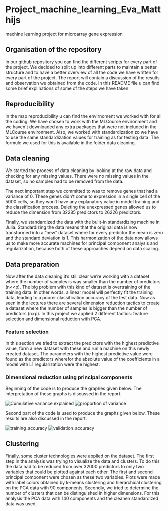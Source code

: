 # Project_machine_learning_Eva_Matthijs
machine learning project for microarray gene expression

## Organisation of the repository 
In our github repository you can find the different scripts for every part of the project. We decided to split up into different parts to maintain a better structure and to have a better overview of all the code we have written for every part of the project. The report will contain a discussion of the results and observation we obtained from the code. In this README file u can find some brief explinations of some of the steps we have taken.

## Reproducibility 
In the map reproducibility u can find the envirnoment we worked with for all the coding. We have chosen to work with the MLCourse environment and we haven't downloaded any extra packages that were not included in the MLCourse environment. Also, we worked with standardization zo we have to use the same standardization values for training as for testing data. The formule we used for this is available in the folder data cleaning. 

## Data cleaning
We started the process of data cleaning by looking at the raw data and checking for any missing values. There were no missing values in the dataset, so no samples had to be removed from the data. 

The next important step we committed to was to remove genes that had a variance of 0. These genes didn’t come to expression in a single cell of the 5000 cells, so they won’t have any explanatory value in model training and the classification process. Deleting the unexpressed genes allowed us to reduce the dimension from 32285 predictors to 26226 predictors. 

Finally, we standardized the data with the built-in standardizing machine in Julia. Standardizing the data means that the original data is now transformed into a “new” dataset where for every predictor the mean is zero and the standard deviation is 1. This harmonization of the data now allows us to make more accurate machines for principal component analysis and regularization, because both of these approaches depend on data scaling.

## Data preparation
Now after the data cleaning it’s still clear we’re working with a dataset where the number of samples is way smaller than the number of predictors (n<<p). The big problem with this kind of dataset is overtraining of the training data. In other words, a linear model will perfectly fit the training data, leading to a poorer classification accuracy of the test data. Now as seen in the lectures there are several dimension reduction tactics to create a dataset where the number of samples is bigger than the number of predictors (n>p). In this project we applied 2 different tactics: feature selection and dimensional reduction with PCA.  

### Feature selection
In this section we tried to extract the predictors with the highest predictive value, form a new dataset with these and run a machine on this newly created dataset. The parameters with the highest predictive value were found as the predictors wherefor the absolute value of the coefficients in a model with L1 regularization were the highest. 

### Dimensional reduction using principal components 
Beginning of the code is to produce the graphes given below. The interpretation of these graphs is discussed in the report.

![Cumulative variance explained](https://user-images.githubusercontent.com/114157780/208315814-92bb1e0c-f80e-40aa-866d-1e4b9c3ef4a3.png)
![proportion of variance](https://user-images.githubusercontent.com/114157780/208315823-b3bb8272-7ebd-422b-a397-fd8668b6f5ec.png)

Second part of the code is used to produce the graphs given below. These results are also discussed in the report.

![training_accuracy](https://user-images.githubusercontent.com/114157780/208315896-ebb048f7-e9fc-49b1-8d4d-2d15887639e8.png)
![validation_accuracy](https://user-images.githubusercontent.com/114157780/208315910-c638ba87-4f70-4fc3-beab-6a049baeaa42.png)

## Clustering
Finally, some cluster technologies were applied on the dataset. 
The first step in the analysis was trying to visualize the data and clusters. To do this the data had to be reduced from over 32000 predictors to only two variables that could be plotted against each other. The first and second principal component were chosen as these two variables. Plots were made with label colors obtained by k-means clustering and hierarchical clustering on the PCA data with 90 components.
Secondly, we tried to determine the number of clusters that can be distinguished in higher dimensions. For this analysis the PCA data with 140 components and the cleanen standardized data was used.


